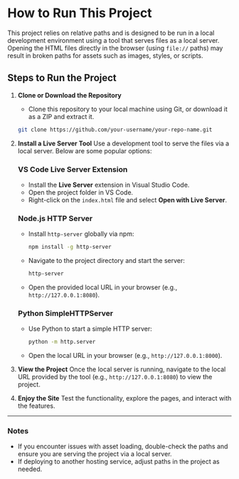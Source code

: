 # How to Run This Project

This project relies on relative paths and is designed to be run in a local development environment using a tool that serves files as a local server. Opening the HTML files directly in the browser (using `file://` paths) may result in broken paths for assets such as images, styles, or scripts.

## Steps to Run the Project

1. **Clone or Download the Repository**

   - Clone this repository to your local machine using Git, or download it as a ZIP and extract it.

   ```bash
   git clone https://github.com/your-username/your-repo-name.git
   ```

2. **Install a Live Server Tool**
   Use a development tool to serve the files via a local server. Below are some popular options:

   ### VS Code Live Server Extension

   - Install the **Live Server** extension in Visual Studio Code.
   - Open the project folder in VS Code.
   - Right-click on the `index.html` file and select **Open with Live Server**.

   ### Node.js HTTP Server

   - Install `http-server` globally via npm:
     ```bash
     npm install -g http-server
     ```
   - Navigate to the project directory and start the server:
     ```bash
     http-server
     ```
   - Open the provided local URL in your browser (e.g., `http://127.0.0.1:8080`).

   ### Python SimpleHTTPServer

   - Use Python to start a simple HTTP server:
     ```bash
     python -m http.server
     ```
   - Open the local URL in your browser (e.g., `http://127.0.0.1:8000`).

3. **View the Project**
   Once the local server is running, navigate to the local URL provided by the tool (e.g., `http://127.0.0.1:8080`) to view the project.

4. **Enjoy the Site**
   Test the functionality, explore the pages, and interact with the features.

---

### Notes

- If you encounter issues with asset loading, double-check the paths and ensure you are serving the project via a local server.
- If deploying to another hosting service, adjust paths in the project as needed.
